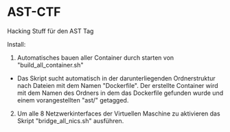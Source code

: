 # AST-CTF
Hacking Stuff für den AST Tag

Install:

1. Automatisches bauen aller Container durch starten von "build_all_container.sh"
  - Das Skript sucht automatisch in der darunterliegenden Ordnerstruktur nach Dateien mit dem Namen "Dockerfile". Der erstellte Container wird mit dem Namen des Ordners in dem das Dockerfile gefunden wurde und einem vorangestellten "ast/" getagged.

2. Um alle 8 Netzwerkinterfaces der Virtuellen Maschine zu aktivieren das Skript "bridge_all_nics.sh" ausführen.
